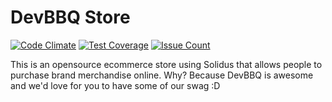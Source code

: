 # DevBBQ Store

[![Code Climate](https://codeclimate.com/github/devbbq/store/badges/gpa.svg)](https://codeclimate.com/github/devbbq/store)
[![Test Coverage](https://codeclimate.com/github/devbbq/store/badges/coverage.svg)](https://codeclimate.com/github/devbbq/store/coverage)
[![Issue Count](https://codeclimate.com/github/devbbq/store/badges/issue_count.svg)](https://codeclimate.com/github/devbbq/store)

This is an opensource ecommerce store using Solidus that allows people to purchase brand merchandise online.
Why?
Because DevBBQ is awesome and we'd love for you to have some of our swag :D
